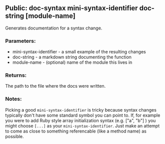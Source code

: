 ## Public: doc-syntax mini-syntax-identifier doc-string [module-name]
Generates documentation for a syntax change.

### Parameters:
* mini-syntax-identifier - a small example of the resulting changes
* doc-string - a markdown string documenting the function
* module-name - (optional) name of the module this lives in

### Returns:
The path to the file where the docs were written.

### Notes:
Picking a good `mini-syntax-identifier` is tricky because syntax changes
typically don't have some standard symbol you can point to.
If, for example you were to add Ruby style array initialization 
syntax (e.g. ["a", "b"] ) you might choose `[...]` as your 
`mini-syntax-identifier`. Just make an attempt to come as close to something
referencable (like a method name) as possible.
